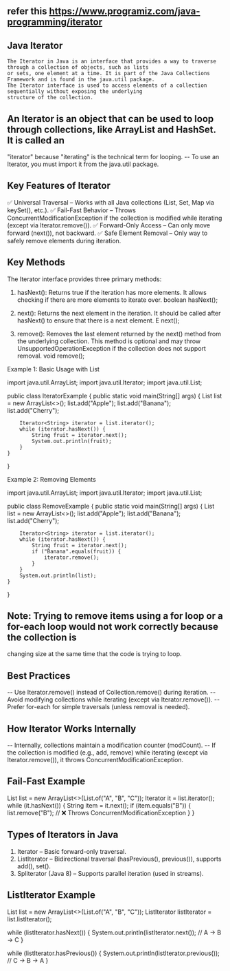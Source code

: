 ## refer this https://www.programiz.com/java-programming/iterator

## Java Iterator
    The Iterator in Java is an interface that provides a way to traverse through a collection of objects, such as lists
    or sets, one element at a time. It is part of the Java Collections Framework and is found in the java.util package. 
    The Iterator interface is used to access elements of a collection sequentially without exposing the underlying 
    structure of the collection.

## An Iterator is an object that can be used to loop through collections, like ArrayList and HashSet. It is called an 
   "iterator" because "iterating" is the technical term for looping.
   -- To use an Iterator, you must import it from the java.util package.

## Key Features of Iterator

✅ Universal Traversal – Works with all Java collections (List, Set, Map via keySet(), etc.).
✅ Fail-Fast Behavior – Throws ConcurrentModificationException if the collection is modified while iterating 
   (except via Iterator.remove()).
✅ Forward-Only Access – Can only move forward (next()), not backward.
✅ Safe Element Removal – Only way to safely remove elements during iteration.

## Key Methods
The Iterator interface provides three primary methods:

1. hasNext(): Returns true if the iteration has more elements. It allows checking if there are more elements to iterate over.
   boolean hasNext();

2. next(): Returns the next element in the iteration. It should be called after hasNext() to ensure that there is a next element.
   E next();

3. remove(): Removes the last element returned by the next() method from the underlying collection. This method is 
   optional and may throw UnsupportedOperationException if the collection does not support removal.
   void remove();

Example 1: Basic Usage with List

import java.util.ArrayList;
import java.util.Iterator;
import java.util.List;

public class IteratorExample {
public static void main(String[] args) {
List<String> list = new ArrayList<>();
list.add("Apple");
list.add("Banana");
list.add("Cherry");

        Iterator<String> iterator = list.iterator();
        while (iterator.hasNext()) {
            String fruit = iterator.next();
            System.out.println(fruit);
        }
    }
}

Example 2: Removing Elements


import java.util.ArrayList;
import java.util.Iterator;
import java.util.List;

public class RemoveExample {
public static void main(String[] args) {
List<String> list = new ArrayList<>();
list.add("Apple");
list.add("Banana");
list.add("Cherry");

        Iterator<String> iterator = list.iterator();
        while (iterator.hasNext()) {
            String fruit = iterator.next();
            if ("Banana".equals(fruit)) {
                iterator.remove();
            }
        }
        System.out.println(list);
    }
}

## Note: Trying to remove items using a for loop or a for-each loop would not work correctly because the collection is 
   changing size at the same time that the code is trying to loop.

## Best Practices

-- Use Iterator.remove() instead of Collection.remove() during iteration.
-- Avoid modifying collections while iterating (except via Iterator.remove()).
-- Prefer for-each for simple traversals (unless removal is needed).

## How Iterator Works Internally

-- Internally, collections maintain a modification counter (modCount).
-- If the collection is modified (e.g., add, remove) while iterating (except via Iterator.remove()), it throws ConcurrentModificationException.

## Fail-Fast Example
   List<String> list = new ArrayList<>(List.of("A", "B", "C"));
   Iterator<String> it = list.iterator();
   while (it.hasNext()) {
   String item = it.next();
    if (item.equals("B")) {
    list.remove("B");  // ❌ Throws ConcurrentModificationException
    }
   }


## Types of Iterators in Java

1. Iterator – Basic forward-only traversal.
2. ListIterator – Bidirectional traversal (hasPrevious(), previous()), supports add(), set().
3. Spliterator (Java 8) – Supports parallel iteration (used in streams).

## ListIterator Example
 
List<String> list = new ArrayList<>(List.of("A", "B", "C"));
ListIterator<String> listIterator = list.listIterator();

while (listIterator.hasNext()) {
System.out.println(listIterator.next());  // A → B → C
}

while (listIterator.hasPrevious()) {
System.out.println(listIterator.previous());  // C → B → A
}